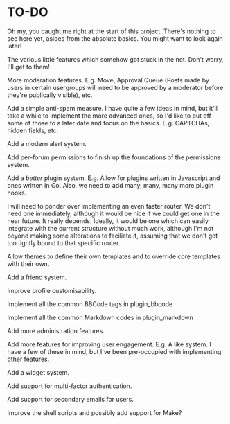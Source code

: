 # TO-DO

Oh my, you caught me right at the start of this project. There's nothing to see here yet, asides from the absolute basics. You might want to look again later!


The various little features which somehow got stuck in the net. Don't worry, I'll get to them!

More moderation features. E.g. Move, Approval Queue (Posts made by users in certain usergroups will need to be approved by a moderator before they're publically visible), etc.

Add a simple anti-spam measure. I have quite a few ideas in mind, but it'll take a while to implement the more advanced ones, so I'd like to put off some of those to a later date and focus on the basics. E.g. CAPTCHAs, hidden fields, etc.

Add a modern alert system.

Add per-forum permissions to finish up the foundations of the permissions system.

Add a *better* plugin system. E.g. Allow for plugins written in Javascript and ones written in Go. Also, we need to add many, many, many more plugin hooks.

I will need to ponder over implementing an even faster router. We don't need one immediately, although it would be nice if we could get one in the near future. It really depends. Ideally, it would be one which can easily integrate with the current structure without much work, although I'm not beyond making some alterations to faciliate it, assuming that we don't get too tightly bound to that specific router.

Allow themes to define their own templates and to override core templates with their own.

Add a friend system.

Improve profile customisability.

Implement all the common BBCode tags in plugin_bbcode

Implement all the common Markdown codes in plugin_markdown

Add more administration features.

Add more features for improving user engagement. E.g. A like system. I have a few of these in mind, but I've been pre-occupied with implementing other features.

Add a widget system.

Add support for multi-factor authentication.

Add support for secondary emails for users.

Improve the shell scripts and possibly add support for Make?

